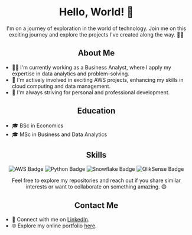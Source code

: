 <h1 align="center">Hello, World! 👋</h1>

<p align="center">
I'm on a journey of exploration in the world of technology. Join me on this exciting journey and explore the projects I've created along the way. 👨‍💻
</p>

<h2 align="center">About Me</h2>

- 👨‍💼 I'm currently working as a Business Analyst, where I apply my expertise in data analytics and problem-solving.
- 🔭 I'm actively involved in exciting AWS projects, enhancing my skills in cloud computing and data management.
- 🌱 I'm always striving for personal and professional development.

<h2 align="center">Education</h2>

- 🎓 BSc in Economics
- 🎓 MSc in Business and Data Analytics

<h2 align="center">Skills</h2>

<p align="center">
  <img src="https://img.shields.io/badge/AWS-Learner-yellow?style=for-the-badge&logo=amazon-aws" alt="AWS Badge">
  <img src="https://img.shields.io/badge/Python-Lover-blue?style=for-the-badge&logo=python" alt="Python Badge">
  <img src="https://img.shields.io/badge/Snowflake-Enthusiast-lightblue?style=for-the-badge&logo=snowflake" alt="Snowflake Badge">
  <img src="https://img.shields.io/badge/QlikSense-Enthusiast-green?style=for-the-badge&logo=qlik" alt="QlikSense Badge">
</p>

<p align="center">
  Feel free to explore my repositories and reach out if you share similar interests or want to collaborate on something amazing. 😄
</p>

<h2 align="center">Contact Me</h2>

- 💼 Connect with me on [LinkedIn](https://www.linkedin.com/in/manolis-vouvakis/).
- 🌐 Explore my online portfolio [here](https://emvouvakis.github.io/).

